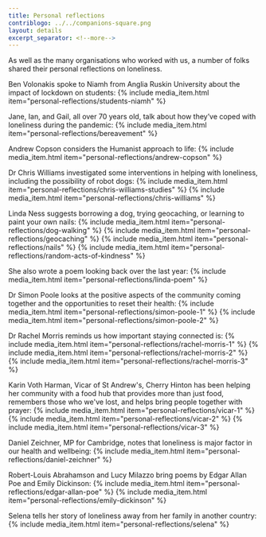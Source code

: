 ```yaml
---
title: Personal reflections
contriblogo: ../../companions-square.png
layout: details
excerpt_separator: <!--more-->
---
```

As well as the many organisations who worked with us, a number of folks shared their personal reflections on loneliness.
<!--more-->

Ben Volonakis spoke to Niamh from Anglia Ruskin University about the impact of lockdown on students:
{% include media_item.html item="personal-reflections/students-niamh" %}

Jane, Ian, and Gail, all over 70 years old, talk about how they’ve coped with loneliness during the pandemic:
{% include media_item.html item="personal-reflections/bereavement" %}

Andrew Copson considers the Humanist approach to life:
{% include media_item.html item="personal-reflections/andrew-copson" %}

Dr Chris Williams investigated some interventions in helping with loneliness, including the possibility of robot dogs:
{% include media_item.html item="personal-reflections/chris-williams-studies" %}
{% include media_item.html item="personal-reflections/chris-williams" %}


Linda Ness suggests borrowing a dog, trying geocaching, or learning to paint your own nails:
{% include media_item.html item="personal-reflections/dog-walking" %}
{% include media_item.html item="personal-reflections/geocaching" %}
{% include media_item.html item="personal-reflections/nails" %}
{% include media_item.html item="personal-reflections/random-acts-of-kindness" %}

She also wrote a poem looking back over the last year:
{% include media_item.html item="personal-reflections/linda-poem" %}

Dr Simon Poole looks at the positive aspects of the community coming together and the opportunities to reset their health:
{% include media_item.html item="personal-reflections/simon-poole-1" %}
{% include media_item.html item="personal-reflections/simon-poole-2" %}

Dr Rachel Morris reminds us how important staying connected is:
{% include media_item.html item="personal-reflections/rachel-morris-1" %}
{% include media_item.html item="personal-reflections/rachel-morris-2" %}
{% include media_item.html item="personal-reflections/rachel-morris-3" %}

Karin Voth Harman, Vicar of St Andrew's, Cherry Hinton has been helping her community with a food hub that provides more than just food, remembers those who we've lost, and helps bring people together with prayer:
{% include media_item.html item="personal-reflections/vicar-1" %}
{% include media_item.html item="personal-reflections/vicar-2" %}
{% include media_item.html item="personal-reflections/vicar-3" %}

Daniel Zeichner, MP for Cambridge, notes that loneliness is major factor in our health and wellbeing:
{% include media_item.html item="personal-reflections/daniel-zeichner" %}

Robert-Louis Abrahamson and Lucy Milazzo bring poems by Edgar Allan Poe and Emily Dickinson:
{% include media_item.html item="personal-reflections/edgar-allan-poe" %}
{% include media_item.html item="personal-reflections/emily-dickinson" %}

Selena tells her story of loneliness away from her family in another country:
{% include media_item.html item="personal-reflections/selena" %}